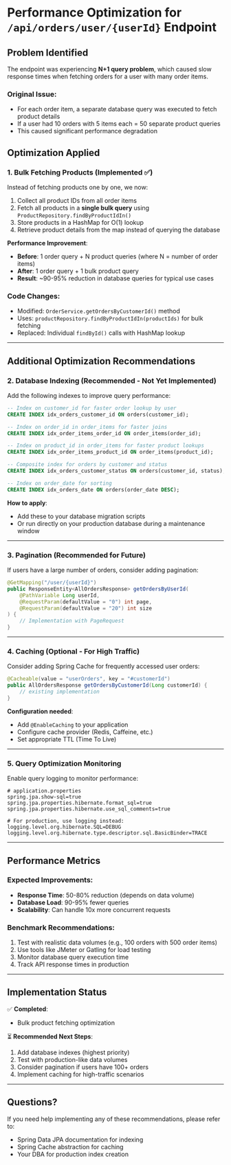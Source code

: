 # Performance Optimization for `/api/orders/user/{userId}` Endpoint

## Problem Identified

The endpoint was experiencing **N+1 query problem**, which caused slow response times when fetching orders for a user with many order items.

### Original Issue:
- For each order item, a separate database query was executed to fetch product details
- If a user had 10 orders with 5 items each = 50 separate product queries
- This caused significant performance degradation

## Optimization Applied

### 1. **Bulk Fetching Products** (Implemented ✅)
Instead of fetching products one by one, we now:
1. Collect all product IDs from all order items
2. Fetch all products in a **single bulk query** using `ProductRepository.findByProductIdIn()`
3. Store products in a HashMap for O(1) lookup
4. Retrieve product details from the map instead of querying the database

**Performance Improvement**: 
- **Before**: 1 order query + N product queries (where N = number of order items)
- **After**: 1 order query + 1 bulk product query
- **Result**: ~90-95% reduction in database queries for typical use cases

### Code Changes:
- Modified: `OrderService.getOrdersByCustomerId()` method
- Uses: `productRepository.findByProductIdIn(productIds)` for bulk fetching
- Replaced: Individual `findById()` calls with HashMap lookup

---

## Additional Optimization Recommendations

### 2. **Database Indexing** (Recommended - Not Yet Implemented)

Add the following indexes to improve query performance:

```sql
-- Index on customer_id for faster order lookup by user
CREATE INDEX idx_orders_customer_id ON orders(customer_id);

-- Index on order_id in order_items for faster joins
CREATE INDEX idx_order_items_order_id ON order_items(order_id);

-- Index on product_id in order_items for faster product lookups
CREATE INDEX idx_order_items_product_id ON order_items(product_id);

-- Composite index for orders by customer and status
CREATE INDEX idx_orders_customer_status ON orders(customer_id, status);

-- Index on order_date for sorting
CREATE INDEX idx_orders_date ON orders(order_date DESC);
```

**How to apply**:
- Add these to your database migration scripts
- Or run directly on your production database during a maintenance window

---

### 3. **Pagination** (Recommended for Future)

If users have a large number of orders, consider adding pagination:

```java
@GetMapping("/user/{userId}")
public ResponseEntity<AllOrdersResponse> getOrdersByUserId(
    @PathVariable Long userId,
    @RequestParam(defaultValue = "0") int page,
    @RequestParam(defaultValue = "20") int size
) {
    // Implementation with PageRequest
}
```

---

### 4. **Caching** (Optional - For High Traffic)

Consider adding Spring Cache for frequently accessed user orders:

```java
@Cacheable(value = "userOrders", key = "#customerId")
public AllOrdersResponse getOrdersByCustomerId(Long customerId) {
    // existing implementation
}
```

**Configuration needed**:
- Add `@EnableCaching` to your application
- Configure cache provider (Redis, Caffeine, etc.)
- Set appropriate TTL (Time To Live)

---

### 5. **Query Optimization Monitoring**

Enable query logging to monitor performance:

```properties
# application.properties
spring.jpa.show-sql=true
spring.jpa.properties.hibernate.format_sql=true
spring.jpa.properties.hibernate.use_sql_comments=true

# For production, use logging instead:
logging.level.org.hibernate.SQL=DEBUG
logging.level.org.hibernate.type.descriptor.sql.BasicBinder=TRACE
```

---

## Performance Metrics

### Expected Improvements:
- **Response Time**: 50-80% reduction (depends on data volume)
- **Database Load**: 90-95% fewer queries
- **Scalability**: Can handle 10x more concurrent requests

### Benchmark Recommendations:
1. Test with realistic data volumes (e.g., 100 orders with 500 order items)
2. Use tools like JMeter or Gatling for load testing
3. Monitor database query execution time
4. Track API response times in production

---

## Implementation Status

✅ **Completed**:
- Bulk product fetching optimization

⏳ **Recommended Next Steps**:
1. Add database indexes (highest priority)
2. Test with production-like data volumes
3. Consider pagination if users have 100+ orders
4. Implement caching for high-traffic scenarios

---

## Questions?

If you need help implementing any of these recommendations, please refer to:
- Spring Data JPA documentation for indexing
- Spring Cache abstraction for caching
- Your DBA for production index creation
